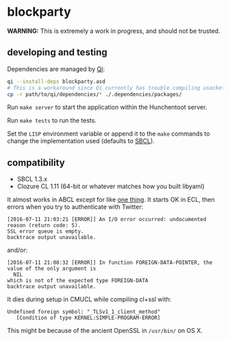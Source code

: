 # blockparty

**WARNING:**  This is extremely a work in progress, and should not be trusted.

## developing and testing

Dependencies are managed by [Qi](https://github.com/CodyReichert/qi):

```bash
qi --install-deps blockparty.asd
# This is a workaround since Qi currently has trouble compiling usocket:
cp -r path/to/qi/dependencies/* ./.dependencies/packages/
```

Run `make server` to start the application within the Hunchentoot
server.

Run `make tests` to run the tests.

Set the `LISP` environment variable or append it to the `make`
commands to change the implementation used (defaults to
[SBCL](http://www.sbcl.org/)).

## compatibility

- SBCL 1.3.x
- Clozure CL 1.11 (64-bit or whatever matches how you built libyaml)

It almost works in ABCL except for like
[one thing](https://github.com/edicl/hunchentoot/blob/24f638f8d01fc5f15d1169be1de944392b38d1a2/set-timeouts.lisp#L82).
It starts OK in ECL, then errors when you try to authenticate with
Twitter:

```
[2016-07-11 21:03:21 [ERROR]] An I/O error occurred: undocumented reason (return code: 5).
SSL error queue is empty.
backtrace output unavailable.
```
and/or:
```
[2016-07-11 21:08:32 [ERROR]] In function FOREIGN-DATA-POINTER, the value of the only argument is
  NIL
which is not of the expected type FOREIGN-DATA
backtrace output unavailable.
```

It dies during setup in CMUCL while compiling cl+ssl with:

```
Undefined foreign symbol: "_TLSv1_1_client_method"
   [Condition of type KERNEL:SIMPLE-PROGRAM-ERROR]
```
This might be because of the ancient OpenSSL in `/usr/bin/` on OS X.
